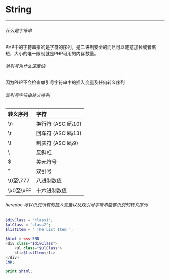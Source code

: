# String

---
###### 什么是字符串
PHP中的字符串指的是字符的序列。是二进制安全的而且可以随意加长或者缩短，大小的唯一限制就是PHP可用的内存数量。

###### 单引号为什么速度快
因为PHP不会检查单引号字符串中的插入变量及任何转义序列

###### 双引号字符串转义序列
| 转义序列   | 字符 
|:----------|:---------------------
|\n         | 换行符 (ASCII码10)
|\r         | 回车符 (ASCII码13)
|\t         | 制表符 (ASCII码9)
|\\         | 反斜杠
|\$         | 美元符号
|\"         | 双引号
|\0至\777   | 八进制数值
|\x0至\xFF  | 十六进制数值

###### heredoc 可以识别所有的插入变量以及双引号字符串能够识别的转义序列
```php
$divClass = 'class1';
$ulClass = 'class2';
$listItem = ' The List Item ';

$html = <<< END
<div class="$divClass">
    <ul class="$ulClass">
    <li>$listItem</li>
</div>
END;

print $html;
```